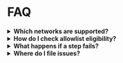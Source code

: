 # FAQ

<details>

<summary><strong>Which networks are supported?</strong> </summary>

Ethereum (1), Base (8453), Optimism (10), Shape (360), Sepolia testnet.

</details>

<details>

<summary><strong>How do I check allowlist eligibility?</strong> </summary>

Call `product.`[`getAllocations`](../sdk/product/common/getallocations.md)`({ recipientAddress })`.

</details>

<details>

<summary><strong>What happens if a step fails?</strong> </summary>

Catch the error, show context to users, and allow retries. Transaction steps expose [`execute`](../sdk/transaction-steps/execute.md)`()`.

</details>

<details>

<summary><strong>Where do I file issues?</strong> </summary>

[GitHub Issues](https://github.com/manifoldxyz/client-sdk) or Manifold support.

</details>
